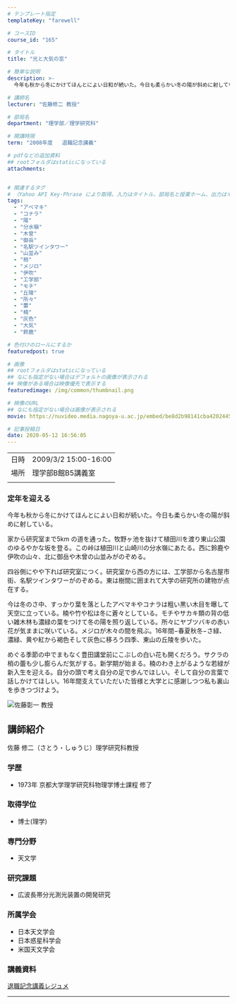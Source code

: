 ```yaml
---
# テンプレート指定
templateKey: "farewell"

# コースID
course_id: "165"

# タイトル
title: "光と大気の窓"

# 簡単な説明
description: >-
  今年も秋から冬にかけてほんとによい日和が続いた。今日も柔らかい冬の陽が斜めに射している。家から研究室まで5km の道を通った。牧野ヶ池を抜けて植田川を渡り東山公園のゆるやかな坂を登る。この峠は植田川と山崎川の分水嶺にあたる。西に鈴鹿や伊吹の山々、北に御岳や木曾の山並みがのぞめる。四谷側にやや下れば研究室につく。研究室から西の方には、工学部から名古屋市街、名駅ツインタワーがのぞめる ....

# 講師名
lecturer: "佐藤修二 教授"

# 部局名
department: "理学部／理学研究科"

# 開講時限
term: "2008年度	退職記念講義"

# pdfなどの追加資料
## rootフォルダはstaticになっている
attachments:


# 関連するタグ
# （Yahoo API Key-Phrase により取得。入力はタイトル、部局名と授業ホーム、出力はキーフレーズ（tags））
tags:
  - "アベマキ"
  - "コナラ"
  - "陽"
  - "分水嶺"
  - "木曾"
  - "御岳"
  - "名駅ツインタワー"
  - "山並み"
  - "梢"
  - "メジロ"
  - "伊吹"
  - "工学部"
  - "モチ"
  - "丘陵"
  - "所々"
  - "蕾"
  - "楠"
  - "灰色"
  - "大気"
  - "鈴鹿"

# 色付けのロールにするか
featuredpost: true

# 画像
## rootフォルダはstaticになっている
## なにも指定がない場合はデフォルトの画像が表示される
## 映像がある場合は映像優先で表示する
featuredimage: /img/common/thumbnail.png

# 映像のURL
## なにも指定がない場合は画像が表示される
movie: https://nuvideo.media.nagoya-u.ac.jp/embed/be8d2b98141cba4202445525f88bc6513054136f

# 記事投稿日
date: 2020-05-12 16:56:05
---
```


|   |   |
|---|---|
| 日時 | 2009/3/2  15:00-16:00 |
| 場所 | 理学部B館B5講義室 |
|   |   |


### 定年を迎える


今年も秋から冬にかけてほんとによい日和が続いた。今日も柔らかい冬の陽が斜めに射している。


家から研究室まで5km の道を通った。牧野ヶ池を抜けて植田川を渡り東山公園のゆるやかな坂を登る。この峠は植田川と山崎川の分水嶺にあたる。西に鈴鹿や伊吹の山々、北に御岳や木曾の山並みがのぞめる。


四谷側にやや下れば研究室につく。研究室から西の方には、工学部から名古屋市街、名駅ツインタワーがのぞめる。東は樹間に囲まれて大学の研究所の建物が点在する。


今は冬のさ中、すっかり葉を落としたアベマキやコナラは粗い黒い木目を曝して天空に立っている。楠や竹や松は冬に蒼々としている。モチやサカキ類の背の低い雑木林も濃緑の葉をつけて冬の陽を照り返している。所々にヤブツバキの赤い花が気ままに咲いている。メジロが木々の間を飛ぶ。16年間−春夏秋冬−さ緑、濃緑、黄や紅から褐色そして灰色に移ろう四季、東山の丘陵を歩いた。


めぐる季節の中でまもなく豊田講堂前にこぶしの白い花も開くだろう。サクラの梢の蕾も少し膨らんだ気がする。新学期が始まる。楠のわき上がるような若緑が新入生を迎える。自分の頭で考え自分の足で歩んでほしい。そして自分の言葉で話しかけてほしい。16年間支えていただいた皆様と大学とに感謝しつつ私も裏山を歩きつづけよう。



![佐藤彰一 教授](https://ocw.nagoya-u.jp/files/165/s_sayou(bun)_face.jpg) 

## 講師紹介

佐藤 修二（さとう・しゅうじ）理学研究科教授

### 学歴

* 1973年 京都大学理学研究科物理学博士課程 修了

### 取得学位

* 博士(理学)

### 専門分野

* 天文学

### 研究課題

* 広波長帯分光測光装置の開発研究

### 所属学会

* 日本天文学会
* 日本惑星科学会
* 米国天文学会


### 講義資料

[退職記念講義レジュメ](https://ocw.nagoya-u.jp/files/165/resume.pdf) 


-----